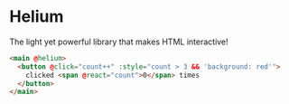# Helium

The light yet powerful library that makes HTML interactive!

```html
<main @helium>
  <button @click="count++" :style="count > 3 && 'background: red'">
    clicked <span @react="count">0</span> times
  </button>
</main>
```
